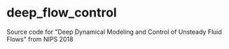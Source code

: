 # deep_flow_control
Source code for "Deep Dynamical Modeling and Control of Unsteady Fluid Flows" from NIPS 2018
